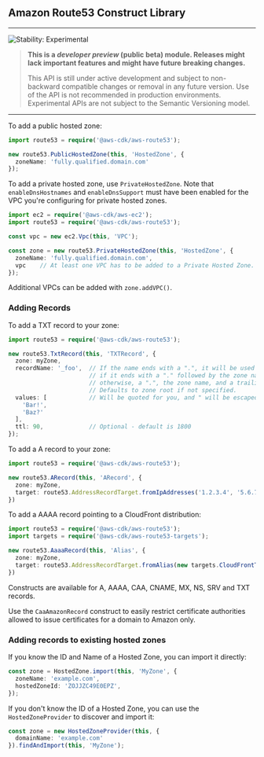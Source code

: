 ## Amazon Route53 Construct Library
<!--BEGIN STABILITY BANNER-->

---

![Stability: Experimental](https://img.shields.io/badge/stability-Experimental-important.svg?style=for-the-badge)

> **This is a _developer preview_ (public beta) module. Releases might lack important features and might have
> future breaking changes.**
>
> This API is still under active development and subject to non-backward
> compatible changes or removal in any future version. Use of the API is not recommended in production
> environments. Experimental APIs are not subject to the Semantic Versioning model.

---
<!--END STABILITY BANNER-->

To add a public hosted zone:

```ts
import route53 = require('@aws-cdk/aws-route53');

new route53.PublicHostedZone(this, 'HostedZone', {
  zoneName: 'fully.qualified.domain.com'
});
```

To add a private hosted zone, use `PrivateHostedZone`. Note that
`enableDnsHostnames` and `enableDnsSupport` must have been enabled for the
VPC you're configuring for private hosted zones.

```ts
import ec2 = require('@aws-cdk/aws-ec2');
import route53 = require('@aws-cdk/aws-route53');

const vpc = new ec2.Vpc(this, 'VPC');

const zone = new route53.PrivateHostedZone(this, 'HostedZone', {
  zoneName: 'fully.qualified.domain.com',
  vpc    // At least one VPC has to be added to a Private Hosted Zone.
});
```

Additional VPCs can be added with `zone.addVPC()`.

### Adding Records

To add a TXT record to your zone:
```ts
import route53 = require('@aws-cdk/aws-route53');

new route53.TxtRecord(this, 'TXTRecord', {
  zone: myZone,
  recordName: '_foo',  // If the name ends with a ".", it will be used as-is;
                       // if it ends with a "." followed by the zone name, a trailing "." will be added automatically;
                       // otherwise, a ".", the zone name, and a trailing "." will be added automatically.
                       // Defaults to zone root if not specified.
  values: [            // Will be quoted for you, and " will be escaped automatically.
    'Bar!',
    'Baz?'
  ],
  ttl: 90,             // Optional - default is 1800
});
```

To add a A record to your zone:
```ts
import route53 = require('@aws-cdk/aws-route53');

new route53.ARecord(this, 'ARecord', {
  zone: myZone,
  target: route53.AddressRecordTarget.fromIpAddresses('1.2.3.4', '5.6.7.8')
})
```

To add a AAAA record pointing to a CloudFront distribution:
```ts
import route53 = require('@aws-cdk/aws-route53');
import targets = require('@aws-cdk/aws-route53-targets');

new route53.AaaaRecord(this, 'Alias', {
  zone: myZone,
  target: route53.AddressRecordTarget.fromAlias(new targets.CloudFrontTarget(distribution))
})
```

Constructs are available for A, AAAA, CAA, CNAME, MX, NS, SRV and TXT records.

Use the `CaaAmazonRecord` construct to easily restrict certificate authorities
allowed to issue certificates for a domain to Amazon only.

### Adding records to existing hosted zones

If you know the ID and Name of a Hosted Zone, you can import it directly:

```ts
const zone = HostedZone.import(this, 'MyZone', {
  zoneName: 'example.com',
  hostedZoneId: 'ZOJJZC49E0EPZ',
});
```

If you don't know the ID of a Hosted Zone, you can use the `HostedZoneProvider`
to discover and import it:

```ts
const zone = new HostedZoneProvider(this, {
  domainName: 'example.com'
}).findAndImport(this, 'MyZone');
```

